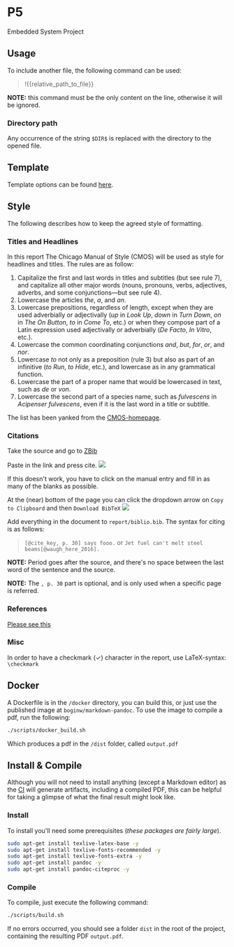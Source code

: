 # P5

Embedded System Project

## Usage

To include another file, the following command can be used:

> !{{relative_path_to_file}}

**NOTE:** this command must be the only content on the line, otherwise it will be ignored.

### Directory path

Any occurrence of the string `$DIR$` is replaced with the directory to the opened file.


## Template

Template options can be found [here](https://github.com/Wandmalfarbe/pandoc-latex-template#custom-template-variables).


## Style

The following describes how to keep the agreed style of formatting.

### Titles and Headlines

In this report The Chicago Manual of Style (CMOS) will be used as style for headlines and titles. The rules are as follow:
1. Capitalize the first and last words in titles and subtitles (but see rule 7), and capitalize all other major words (nouns, pronouns, verbs, adjectives, adverbs, and some conjunctions—but see rule 4).
2. Lowercase the articles *the*, *a*, and *an*.
3. Lowercase prepositions, regardless of length, except when they are used adverbially or adjectivally (*up* in *Look Up*, *down* in *Turn Down*, *on* in *The On Button*, *to* in *Come To*, etc.) or when they compose part of a Latin expression used adjectivally or adverbially (*De Facto*, *In Vitro*, etc.).
4. Lowercase the common coordinating conjunctions *and*, *but*, *for*, *or*, and *nor*.
5. Lowercase *to* not only as a preposition (rule 3) but also as part of an infinitive (*to Run*, *to Hide*, etc.), and lowercase as in any grammatical function.
6. Lowercase the part of a proper name that would be lowercased in text, such as *de* or *von*.
7. Lowercase the second part of a species name, such as *fulvescens* in *Acipenser fulvescens*, even if it is the last word in a title or subtitle.

The list has been yanked from the [CMOS-homepage](https://www.chicagomanualofstyle.org/book/ed17/part2/ch08/psec159.html).

### Citations
Take the source and go to [ZBib](https://zbib.org/)

Paste in the link and press cite.
![](https://imgur.com/a/Gjm9DkN.png)

If this doesn't work, you have to click on the manual entry and fill in as many of the blanks as possible.

At the (near) bottom of the page you can click the dropdown arrow on `Copy to Clipboard` and then `Download BibTeX`
![](https://imgur.com/a/UrRPaPu.png)

Add everything in the document to `report/biblio.bib`. The syntax for citing is as follows:

> `[@cite_key, p. 30] says fooo.`
or
> `Jet fuel can't melt steel beams[@waugh_here_2016].`

**NOTE:** Period goes after the source, and there's no space between the last word of the sentence and the source.

**NOTE:** The `, p. 30` part is optional, and is only used when a specific page is referred.

### References

[Please see this](http://lierdakil.github.io/pandoc-crossref/)

### Misc

In order to have a checkmark (✓) character in the report, use LaTeX-syntax: `\checkmark`

## Docker

A Dockerfile is in the `/docker` directory, you can build this, or just use the published image at `boginw/markdown-pandoc`. To use the image to compile a pdf, run the following:

```bash
./scripts/docker_build.sh
```

Which produces a pdf in the `/dist` folder, called `output.pdf`

## Install & Compile

Although you will not need to install anything (except a Markdown editor) as the [CI](https://circleci.com/gh/boginw/P5) will generate artifacts, including a compiled PDF, this can be helpful for taking a glimpse of what the final result might look like.

### Install
To install you'll need some prerequisites (_these packages are fairly large_).

```bash
sudo apt-get install texlive-latex-base -y
sudo apt-get install texlive-fonts-recommended -y
sudo apt-get install texlive-fonts-extra -y
sudo apt-get install pandoc -y
sudo apt-get install pandoc-citeproc -y
```

### Compile

To compile, just execute the following command:

```bash
./scripts/build.sh
```

If no errors occurred, you should see a folder `dist` in the root of the project, containing the resulting PDF `output.pdf`.